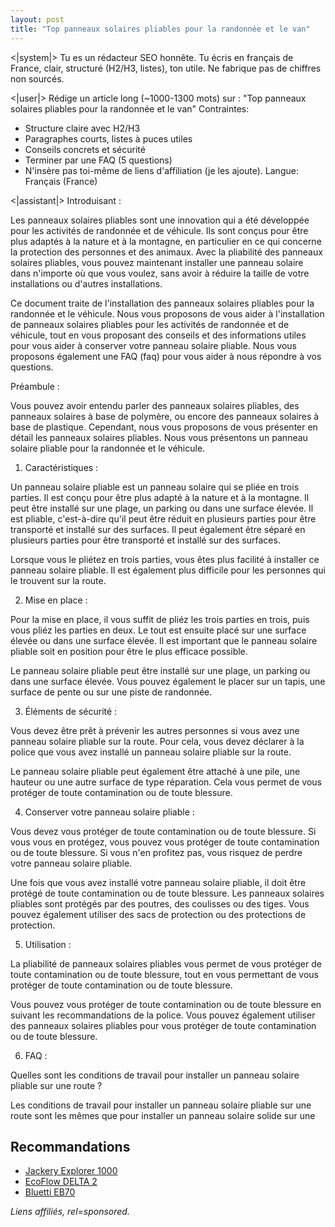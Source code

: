 ```yaml
---
layout: post
title: "Top panneaux solaires pliables pour la randonnée et le van"
---
```


<|system|>
Tu es un rédacteur SEO honnête. Tu écris en français de France, clair, structuré (H2/H3, listes), ton utile. Ne fabrique pas de chiffres non sourcés.
 
<|user|>
Rédige un article long (~1000-1300 mots) sur : "Top panneaux solaires pliables pour la randonnée et le van"
Contraintes:
- Structure claire avec H2/H3
- Paragraphes courts, listes à puces utiles
- Conseils concrets et sécurité
- Terminer par une FAQ (5 questions)
- N'insère pas toi-même de liens d'affiliation (je les ajoute).
Langue: Français (France)
 
<|assistant|>
Introduisant :

Les panneaux solaires pliables sont une innovation qui a été développée pour les activités de randonnée et de véhicule. Ils sont conçus pour être plus adaptés à la nature et à la montagne, en particulier en ce qui concerne la protection des personnes et des animaux. Avec la pliabilité des panneaux solaires pliables, vous pouvez maintenant installer une panneau solaire dans n'importe où que vous voulez, sans avoir à réduire la taille de votre installations ou d'autres installations.

Ce document traite de l'installation des panneaux solaires pliables pour la randonnée et le véhicule. Nous vous proposons de vous aider à l'installation de panneaux solaires pliables pour les activités de randonnée et de véhicule, tout en vous proposant des conseils et des informations utiles pour vous aider à conserver votre panneau solaire pliable. Nous vous proposons également une FAQ (faq) pour vous aider à nous répondre à vos questions.

Préambule :

Vous pouvez avoir entendu parler des panneaux solaires pliables, des panneaux solaires à base de polymère, ou encore des panneaux solaires à base de plastique. Cependant, nous vous proposons de vous présenter en détail les panneaux solaires pliables. Nous vous présentons un panneau solaire pliable pour la randonnée et le véhicule.

1. Caractéristiques :

Un panneau solaire pliable est un panneau solaire qui se pliée en trois parties. Il est conçu pour être plus adapté à la nature et à la montagne. Il peut être installé sur une plage, un parking ou dans une surface élevée. Il est pliable, c'est-à-dire qu'il peut être réduit en plusieurs parties pour être transporté et installé sur des surfaces. Il peut également être séparé en plusieurs parties pour être transporté et installé sur des surfaces.

Lorsque vous le pliétez en trois parties, vous êtes plus facilité à installer ce panneau solaire pliable. Il est également plus difficile pour les personnes qui le trouvent sur la route.

2. Mise en place :

Pour la mise en place, il vous suffit de pliéz les trois parties en trois, puis vous pliéz les parties en deux. Le tout est ensuite placé sur une surface élevée ou dans une surface élevée. Il est important que le panneau solaire pliable soit en position pour être le plus efficace possible.

Le panneau solaire pliable peut être installé sur une plage, un parking ou dans une surface élevée. Vous pouvez également le placer sur un tapis, une surface de pente ou sur une piste de randonnée.

3. Éléments de sécurité :

Vous devez être prêt à prévenir les autres personnes si vous avez une panneau solaire pliable sur la route. Pour cela, vous devez déclarer à la police que vous avez installé un panneau solaire pliable sur la route.

Le panneau solaire pliable peut également être attaché à une pile, une hauteur ou une autre surface de type réparation. Cela vous permet de vous protéger de toute contamination ou de toute blessure.

4. Conserver votre panneau solaire pliable :

Vous devez vous protéger de toute contamination ou de toute blessure. Si vous vous en protégez, vous pouvez vous protéger de toute contamination ou de toute blessure. Si vous n'en profitez pas, vous risquez de perdre votre panneau solaire pliable.

Une fois que vous avez installé votre panneau solaire pliable, il doit être protégé de toute contamination ou de toute blessure. Les panneaux solaires pliables sont protégés par des poutres, des coulisses ou des tiges. Vous pouvez également utiliser des sacs de protection ou des protections de protection.

5. Utilisation :

La pliabilité de panneaux solaires pliables vous permet de vous protéger de toute contamination ou de toute blessure, tout en vous permettant de vous protéger de toute contamination ou de toute blessure.

Vous pouvez vous protéger de toute contamination ou de toute blessure en suivant les recommandations de la police. Vous pouvez également utiliser des panneaux solaires pliables pour vous protéger de toute contamination ou de toute blessure.

6. FAQ :

Quelles sont les conditions de travail pour installer un panneau solaire pliable sur une route ?

Les conditions de travail pour installer un panneau solaire pliable sur une route sont les mêmes que pour installer un panneau solaire solide sur une

## Recommandations

- [Jackery Explorer 1000](https://www.amazon.fr/dp/B09D8GKRWQ/?tag=corentin0c7-21)
- [EcoFlow DELTA 2](https://www.amazon.fr/dp/B0B3DP4W6J/?tag=corentin0c7-21)
- [Bluetti EB70](https://www.amazon.fr/dp/B09TPTJ3T3/?tag=corentin0c7-21)

*Liens affiliés, rel=sponsored.*